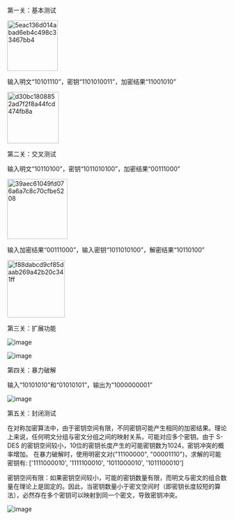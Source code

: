 第一关：基本测试

<img width="116" alt="5eac136d014abad6eb4c498c33467bb4" src="https://github.com/user-attachments/assets/4b50a4f1-cb15-4edc-a6aa-991cb4d41f2d">

输入明文“10101110”，密钥“1101010011”，加密结果“11001010”

<img width="118" alt="d30bc1808852ad7f2f8a44fcd474fb8a" src="https://github.com/user-attachments/assets/4e7b2520-c375-4cf5-afb7-14c7b9cd48a6">


第二关：交叉测试

输入明文“10110100”，密钥“1011010100”，加密结果“00111000”

<img width="138" alt="39aec61049fd076a6a7c8c70cfbe5208" src="https://github.com/user-attachments/assets/621f0076-c71c-4a5d-9010-6cc08630d147">

输入加密结果“00111000”，输入密钥“1011010100”，解密结果“10110100”

<img width="132" alt="f88dabcd9cf85daab269a42b20c341ff" src="https://github.com/user-attachments/assets/a7c5f60c-f084-4b3b-b455-196f1f19f4f4">


第三关：扩展功能

![image](https://github.com/user-attachments/assets/1db5a6bd-f534-4169-b7aa-a7c371c06b85)

![image](https://github.com/user-attachments/assets/df3da4ad-cd33-4471-8f0a-53df2804e827)


第四关：暴力破解

输入“10101010”和“01010101”，输出为“1000000001”

![image](https://github.com/user-attachments/assets/d0ba884b-45f0-487e-bb30-8e65256d8c30)


第五关：封闭测试

在对称加密算法中，由于密钥空间有限，不同密钥可能产生相同的加密结果。理论上来说，任何明文分组与密文分组之间的映射关系，可能对应多个密钥。由于 S-DES 的密钥空间较小，10位的密钥长度产生的可能密钥数为1024，密钥冲突的概率增加。 在暴力破解时，使用明密文对("11100000", "00001110")，求解的可能密钥有:
['1111000010', '1111100010', '1011000010', '1011100010']

密钥空间有限：如果密钥空间较小，可能的密钥数量有限，而明文与密文的组合数量在理论上是固定的。因此，当密钥数量小于密文空间时（即密钥长度较短的算法），必然存在多个密钥可以映射到同一个密文，导致密钥冲突。

![image](https://github.com/user-attachments/assets/ff54a1ac-e869-49b6-a01b-58679d73f98a)
